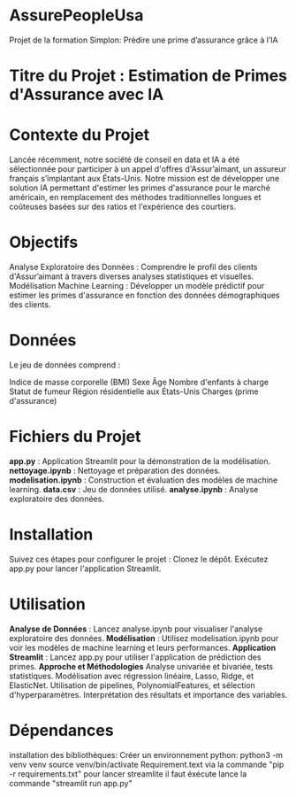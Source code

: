 # AssurePeopleUsa
Projet de la formation Simplon: Prédire une prime d’assurance grâce à l’IA

# Titre du Projet : Estimation de Primes d'Assurance avec IA
# Contexte du Projet
Lancée récemment, notre société de conseil en data et IA a été sélectionnée pour participer à un appel d'offres d'Assur’aimant, un assureur français s’implantant aux États-Unis. Notre mission est de développer une solution IA permettant d'estimer les primes d'assurance pour le marché américain, en remplacement des méthodes traditionnelles longues et coûteuses basées sur des ratios et l'expérience des courtiers.

# Objectifs
Analyse Exploratoire des Données : Comprendre le profil des clients d'Assur’aimant à travers diverses analyses statistiques et visuelles.
Modélisation Machine Learning : Développer un modèle prédictif pour estimer les primes d'assurance en fonction des données démographiques des clients.

# Données
Le jeu de données comprend :

Indice de masse corporelle (BMI)
Sexe
Âge
Nombre d'enfants à charge
Statut de fumeur
Région résidentielle aux États-Unis
Charges (prime d'assurance)

# Fichiers du Projet
**app.py** : Application Streamlit pour la démonstration de la modélisation.
**nettoyage.ipynb** : Nettoyage et préparation des données.
**modelisation.ipynb** : Construction et évaluation des modèles de machine learning.
**data.csv** : Jeu de données utilisé.
**analyse.ipynb** : Analyse exploratoire des données.

# Installation
Suivez ces étapes pour configurer le projet :
Clonez le dépôt.
Exécutez app.py pour lancer l'application Streamlit.

# Utilisation
**Analyse de Données** :
Lancez analyse.ipynb pour visualiser l'analyse exploratoire des données.
**Modélisation** :
Utilisez modelisation.ipynb pour voir les modèles de machine learning et leurs performances.
**Application Streamlit** : 
Lancez app.py pour utiliser l'application de prédiction des primes.
**Approche et Méthodologies**
Analyse univariée et bivariée, tests statistiques.
Modélisation avec régression linéaire, Lasso, Ridge, et ElasticNet.
Utilisation de pipelines, PolynomialFeatures, et sélection d'hyperparamètres.
Interprétation des résultats et importance des variables.


# Dépendances
installation des bibliothèques:
Créer un environnement python:
python3 -m venv venv
source venv/bin/activate
Requirement.text via la commande "pip -r requirements.txt"
pour lancer streamlite il faut éxécute lance la commande "streamlit run app.py"


